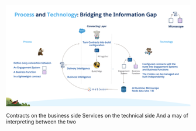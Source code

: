 
![Connecting Process and Technology](ConnectionsProcessBuild2.png)

Contracts on the business side
Services on the technical side
And a may of interpreting between the two

